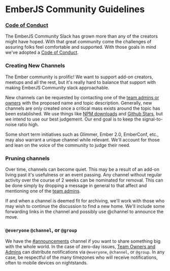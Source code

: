 # EmberJS Community Guidelines

### [Code of Conduct][coc]
The EmberJS Community Slack has grown more than any of the creators might have hoped.  With that great community come the challenges of assuring folks feel comfortable and supported.  With those goals in mind we've adopted a [Code of Conduct][coc].

### Creating New Channels
The Ember community is prolific!  We want to support add-on creators, meetups and all the rest, but it's really hard to balance that support with making EmberJS Community slack approachable.

New channels can be requested by contacting one of the [team admins or owners][team_members] with the proposed name and topic description.  Generally, new channels are only created once a critical mass exists around the topic has been established.  We use things like [NPM downloads](https://www.npmjs.com/package/ember-data) and [Github Stars](https://github.com/emberjs/data), but we intend to use our best judgement.  Our end goal is to keep the signal-to-noise ratio high.

Some short term initiatives such as Glimmer, Ember 2.0, EmberConf, etc., may also warrant a unique channel while relevant.  We'll account for those and lean on the voice of the community to judge their need.

### Pruning channels
Over time, channels can become quiet.  This may be a result of an add-on living past it's usefulness or an event passing.  Any channel without regular activity over the course of 2 weeks can be nominated for removal.  This can be done simply by dropping a message in general to that affect and mentioning one of the [team admins][team_members].

If and when a channel is deemed fit for archiving, we'll work with those who may wish to continue the discussion to find a new home.  We'll include some forwarding links in the channel and possibly use @channel to announce the move.

### `@everyone` `@channel`, or `@group`
We have the [#announcements](https://embercommunity.slack.com/messages/announcements/) channel if you want to share something big with the whole world.  In the case of zero-day issues, [Team Owners and Admins][team_members] can distribute notifications via `@everyone`, `@channel`, or `@group`.  In any case, be respectful of the many timezones who will receive notifications, often to mobile devices on nightstands.

[coc]: ./CodeOfConduct.md
[team_members]: https://embercommunity.slack.com/team
